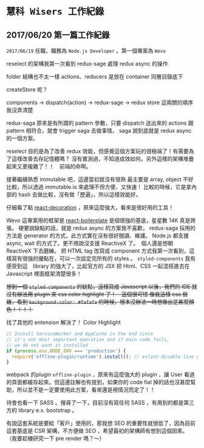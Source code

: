 
# `慧科 Wisers 工作紀錄`

## 2017/06/20 第一篇工作紀錄

`2017/06/19` 任職，職務為 `Node.js Developer` 。第一個專案為 `Wevo` 

reselect 的架構我第一次看到
redux-sage 處理 redux async 的操作

folder 結構也不太一樣 actions、reducers 是放在 container 同層目錄底下

createStore 呢？

components -> dispatch(action) -> redux-sage  -> redux store
                                 這兩關的順序我沒弄清楚

redux-saga 原來是有所謂的 pattern 參數，只要 dispatch 送出來的 actions 跟 pattern 相符合，就會 trigger saga 去做事情。
saga 說到底就是 redux async 的一個方案。
                                 
reselect 目的是為了改善 redux 效能，但感覺這個方案玩的很極端了！有需要為了這樣改善去存記憶體嗎？
沒有實測過，不知道成效如何。另外這樣的架構堆疊起來又更複雜了！！　前端的命啊。

接著繼續熟悉 immutable 吧，這邊當初就沒有很熟
最主要是 array, object 不好比較，所以透過 immutable.is 來處理不但方便、又快速！
比較的時候，它是拿內部的 hash 去做比較，沒有做「歷遍」，所以這樣效能好。

仔細看了點 [react-decoration](https://github.com/mbasso/react-decoration) ，原來這麼強大，看來是很好用的工具！

Wevo 這專案用的框架是 [react-boilerplate](https://github.com/react-boilerplate/react-boilerplate) 是個很強的基底，星星數 14K 真是誇張。
硬要說缺點的話，就是 redux async 的方案我不喜歡， redux-saga 採用的方法是 generator 的方式，此方式實在沒有很好閱讀、維護。 Node.js 都支援 async, wait 的方式了。更不用說沒支援 ReactiveX 了。　個人還是想朝 ReactiveX 下去磨練。
把 HTML tag 改寫成 component 方式我第一次看到，這樣寫有很強的優點在，可以一次設定完所有的 styles 。 `styled-components` 我有感受到這　library 的強大了，比起官方的 JSX 把 Html、CSS 一起混搭進去在 Javascript 裡面框架清楚很多！

~~想到一個 `styled-components` 的缺點，這樣寫成 Javascript 以後，我們的 IDE 就沒有辦法用 plugin 來 css color highlight 了！　這個很可惜
像我這樣 css 弱雞，看到 `background-color: #fafafa` 的時候，根本沒辦法一時想像出是甚麼顏色！！！！~~

找了其他的 entension 解決了！ Color Highlight 

```javascript
// Install ServiceWorker and AppCache in the end since
// it's not most important operation and if main code fails,
// we do not want it installed
if (process.env.NODE_ENV === 'production') {
  require('offline-plugin/runtime').install(); // eslint-disable-line global-require
}
```
webpack 的plugin `offline-plugin` ，原來有這麼強大的 plugin ，讓 User 看過的頁面都緩存起來。但這邊註解也有提到，如果你的 code fial 掉的話也沒甚麼幫助，所以並不是一定要使用此方案，看來還是視情況而定了！！


待會也看一下 SASS 。搜尋了一下，目前沒有寫任何 SASS ，有用到的都是第三方的 library e.x. bootstrap 。


有說這套系統是要給「客戶」使用的，那我想 SEO 的重要性就很低了，因為目前這套基底是 CSR 架構，不方便做 SEO ，希望最初的架構師有想到這個因素。
（我要趁機研究一下 pre render 嗎？～）
